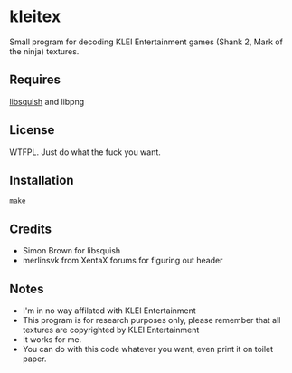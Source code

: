 # kleitex
Small program for decoding KLEI Entertainment games (Shank 2, Mark of the ninja) textures.


## Requires
[libsquish](https://code.google.com/p/libsquish/) and libpng

## License
WTFPL. Just do what the fuck you want.

## Installation
    make

## Credits
* Simon Brown for libsquish
* merlinsvk from XentaX forums for figuring out header

## Notes
* I'm in no way affilated with KLEI Entertainment
* This program is for research purposes only, please remember that all textures are copyrighted by KLEI Entertainment
* It works for me.
* You can do with this code whatever you want, even print it on toilet paper.

